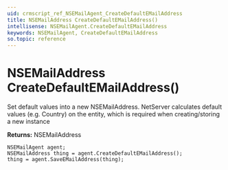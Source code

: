```yaml
---
uid: crmscript_ref_NSEMailAgent_CreateDefaultEMailAddress
title: NSEMailAddress CreateDefaultEMailAddress()
intellisense: NSEMailAgent.CreateDefaultEMailAddress
keywords: NSEMailAgent, CreateDefaultEMailAddress
so.topic: reference
---
```


# NSEMailAddress CreateDefaultEMailAddress()
	  
Set default values into a new NSEMailAddress.
NetServer calculates default values (e.g. Country) on the entity, which is required when creating/storing a new instance
	  
**Returns:** NSEMailAddress

```crmscript
NSEMailAgent agent;
NSEMailAddress thing = agent.CreateDefaultEMailAddress();
thing = agent.SaveEMailAddress(thing);
```


